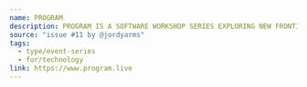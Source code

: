 ```yaml
---
name: PROGRAM
description: PROGRAM IS A SOFTWARE WORKSHOP SERIES EXPLORING NEW FRONTIERS OF CODE & CREATIVITY.
source: "issue #11 by @jordyarms"
tags:
  - type/event-series
  - for/technology
link: https://www.program.live
---
```

